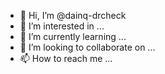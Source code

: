 - 👋 Hi, I’m @dainq-drcheck
- 👀 I’m interested in ...
- 🌱 I’m currently learning ...
- 💞️ I’m looking to collaborate on ...
- 📫 How to reach me ...

<!---
dainq-drcheck/dainq-drcheck is a ✨ special ✨ repository because its `README.md` (this file) appears on your GitHub profile.
You can click the Preview link to take a look at your changes.
--->
